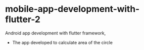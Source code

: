 # mobile-app-development-with-flutter-2
Android app development with flutter framework,
* The app developed to calculate area of the circle
